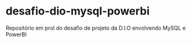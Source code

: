 # desafio-dio-mysql-powerbi
Repositório em prol do desafio de projeto da D.I.O envolvendo MySQL e PowerBI
